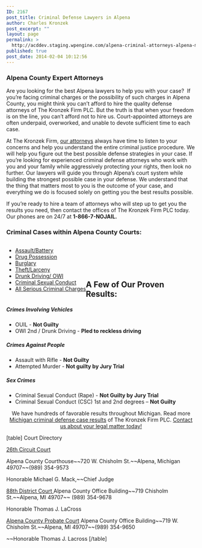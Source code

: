 ```yaml
---
ID: 2167
post_title: Criminal Defense Lawyers in Alpena
author: Charles Kronzek
post_excerpt: ""
layout: page
permalink: >
  http://acddev.staging.wpengine.com/alpena-criminal-attorneys-alpena-michigan-criminal-defense-lawyer.html
published: true
post_date: 2014-02-04 10:12:56
---
```

<div class="county-lis">
<h3>Alpena County Expert Attorneys</h3>
Are you looking for the best Alpena lawyers to help you with your case?  If you’re facing criminal charges or the possibility of such charges in Alpena County, you might think you can’t afford to hire the quality defense attorneys of The Kronzek Firm PLC. But the truth is that when your freedom is on the line, you can’t afford not to hire us. Court-appointed attorneys are often underpaid, overworked, and unable to devote sufficient time to each case.

At The Kronzek Firm, <a title="Trial Attorneys" href="http://acddev.staging.wpengine.com/trial-attorneys.html" target="_blank">our attorneys</a> always have time to listen to your concerns and help you understand the entire criminal justice procedure. We will help you figure out the best possible defense strategies in your case. If you’re looking for experienced criminal defense attorneys who work with you and your family while aggressively protecting your rights, then look no further. Our lawyers will guide you through Alpena’s court system while building the strongest possible case in your defense. We understand that the thing that matters most to you is the outcome of your case, and everything we do is focused solely on getting you the best results possible.

If you’re ready to hire a team of attorneys who will step up to get you the results you need, then contact the offices of The Kronzek Firm PLC today. Our phones are on 24/7 at <b>1-866-7-NOJAIL.</b>
<h3>Criminal Cases within Alpena County Courts:</h3>
<ul class="no-bullets" style="float: left;">
	<li><a href="http://acddev.staging.wpengine.com/assault-charges.html">Assault/Battery</a></li>
	<li><a href="http://acddev.staging.wpengine.com/drug-charges.html">Drug Possession</a></li>
	<li><a href="http://acddev.staging.wpengine.com/burglary-crimes.html">Burglary</a></li>
	<li><a href="http://acddev.staging.wpengine.com/theft-charges.html">Theft/Larceny</a></li>
	<li><a href="http://acddev.staging.wpengine.com/drunk-driving.html">Drunk Driving/ OWI</a></li>
	<li><a href="http://acddev.staging.wpengine.com/sex-crimes.html">Criminal Sexual Conduct</a></li>
	<li><a href="http://acddev.staging.wpengine.com">All Serious Criminal Charges</a></li>
</ul>
&nbsp;
<h2></h2>
<h2></h2>
<h2> <img src="http://acddev.staging.wpengine.com/wp-content/uploads/2014/02/county-img_n2.jpg" alt="" /></h2>
<h2>A Few of Our Proven Results:</h2>
<h5>Crimes Involving Vehicles</h5>
<ul class="county-lis">
	<li>OUIL - <b>Not Guilty</b></li>
	<li>OWI 2nd / Drunk Driving - <b>Pled to reckless driving</b></li>
</ul>
<h5>Crimes Against People</h5>
<ul class="county-lis">
	<li>Assault with Rifle - <b>Not Guilty</b></li>
	<li>Attempted Murder - <b>Not guilty by Jury Trial</b></li>
</ul>
<h5>Sex Crimes</h5>
<ul class="county-lis">
	<li>Criminal Sexual Conduct (Rape) - <b>Not Guilty by Jury Trial</b></li>
	<li>Criminal Sexual Conduct (CSC) 1st and 2nd degrees – <b>Not Guilty </b></li>
</ul>
<p class="ctas" style="text-align: center;">We have hundreds of favorable results throughout Michigan. Read more <a href="http://acddev.staging.wpengine.com/Proven-Results">Michigan criminal defense case results</a> of The Kronzek Firm PLC. <a href="http://acddev.staging.wpengine.com/Contact-Us">Contact us about your legal matter today!</a></p>
<p class="ctas" style="text-align: left;">[table] Court Directory</p>
<p class="ctas" style="text-align: left;"><a href="http://www.alpenacounty.org/circuit%20court.html" target="_blank">26th Circuit Court</a></p>
<p class="ctas" style="text-align: left;">Alpena County Courthouse~~720 W. Chisholm St.~~Alpena, Michigan 49707~~(989) 354-9573</p>
<p class="ctas" style="text-align: left;">Honorable Michael G. Mack,~~Chief Judge</p>
<p class="ctas" style="text-align: left;"><a href="http://www.alpenacounty.org/district%20court.html" target="_blank">88th District Court </a>Alpena County Office Building~~719 Chisholm St.~~Alpena, MI 49707~~ (989) 354-9678</p>
<p class="ctas" style="text-align: left;">Honorable Thomas J. LaCross</p>
<p class="ctas" style="text-align: left;"><a href="http://www.alpenacounty.org/probate%20court.html" target="_blank">Alpena County Probate Court</a> Alpena County Office Building~~719 W. Chisholm St.~~Alpena, MI 49707~~(989) 354-9650</p>
<p class="ctas" style="text-align: left;">~~Honorable Thomas J. Lacross [/table]</p>

</div>